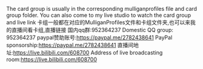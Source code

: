 The card group is usually in the corresponding mulliganprofiles file and card group folder. You can also come to my live studio to watch the card group and live link
卡组一般都在对应的MulliganProfiles文件和卡组文件夹,也可以来我的直播间看卡组,直播链接
国内qq群:952364237
Domestic QQ group: 952364237
paypal赞助账号:https://paypal.me/2782438641
PayPal sponsorship:https://paypal.me/2782438641
直播间地址:https://live.bilibili.com/608700
Address of live broadcasting room:https://live.bilibili.com/608700
